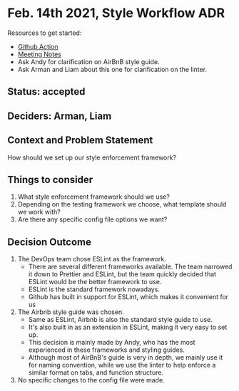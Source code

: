 # Feb. 14th 2021, Style Workflow ADR

Resources to get started:

- [Github Action](https://github.com/DonaldWolfson/cse110-w21-group29/blob/main/.github/workflows/lint.yml)
- [Meeting Notes](https://github.com/DonaldWolfson/cse110-w21-group29/blob/main/admin/meetings/020421-dev.md)
- Ask Andy for clarification on AirBnB style guide.
- Ask Arman and Liam about this one for clarification on the linter.

## Status: accepted

## Deciders: Arman, Liam

## Context and Problem Statement

How should we set up our style enforcement framework?

## Things to consider

1. What style enforcement framework should we use?
2. Depending on the testing framework we choose, what template should we work with?
3. Are there any specific config file options we want?

## Decision Outcome

1. The DevOps team chose ESLint as the framework.
    - There are several different frameworks available. The team narrowed it down to Prettier and ESLint, but the team quickly decided that ESLint would be the better framework to use.
    - ESLint is the standard framework nowadays.
    - Github has built in support for ESLint, which makes it convenient for us
2. The Airbnb style guide was chosen.
    - Same as ESLint, Airbnb is also the standard style guide to use.
    - It's also built in as an extension in ESLint, making it very easy to set up.
    - This decision is mainly made by Andy, who has the most experienced in these frameworks and styling guides.
    - Although most of AirBnB's guide is very in depth, we mainly use it for naming convention, while we use the linter to help enforce a similar format on tabs, and function structure.
3. No specific changes to the config file were made.
